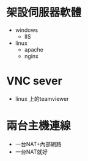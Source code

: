 # 架設伺服器軟體
* windows
  * IIS
* linux
  * apache
  * nginx
 
# VNC sever
* linux 上的teamviewer

# 兩台主機連線
* 一台NAT+內部網路
* 一台NAT就好
